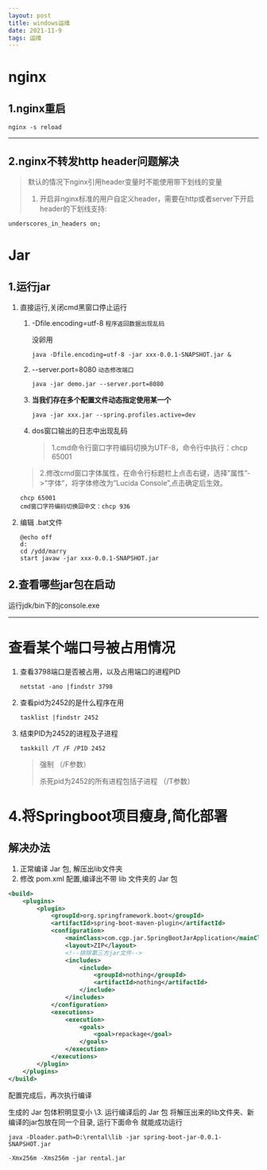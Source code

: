 ```yaml
---
layout: post
title: windows运维
date: 2021-11-9
tags: 运维  
---
```


# nginx

## 1.nginx重启

```shell
nginx -s reload
```

---

## 2.nginx不转发http header问题解决

>默认的情况下nginx引用header变量时不能使用带下划线的变量
>
>1. 开启非nginx标准的用户自定义header，需要在http或者server下开启header的下划线支持:

```
underscores_in_headers on;
```



# Jar

## 1.运行jar

1. 直接运行,关闭cmd黑窗口停止运行

   1. -Dfile.encoding=utf-8  `程序返回数据出现乱码`

      没卵用

      ```shell
      java -Dfile.encoding=utf-8 -jar xxx-0.0.1-SNAPSHOT.jar &
      ```

   2. --server.port=8080 `动态修改端口`

      ```shell
      java -jar demo.jar --server.port=8080
      ```

   3. **当我们存在多个配置文件动态指定使用某一个**

      ```
      java -jar xxx.jar --spring.profiles.active=dev
      ```

   4. dos窗口输出的日志中出现乱码

      >1.cmd命令行窗口字符编码切换为UTF-8，命令行中执行：chcp 65001
   >
      >2.修改cmd窗口字体属性，在命令行标题栏上点击右键，选择”属性”->”字体”，将字体修改为”Lucida Console”,点击确定后生效。
   
      ```shell
   chcp 65001
      cmd窗口字符编码切换回中文：chcp 936
      ```
   
      

   

   

2. 编辑 .bat文件

   ```
   @echo off
   d:
   cd /ydd/marry
   start javaw -jar xxx-0.0.1-SNAPSHOT.jar
   ```


## 2.查看哪些jar包在启动

运行jdk/bin下的jconsole.exe

---



# 查看某个端口号被占用情况

1. 查看3798端口是否被占用，以及占用端口的进程PID

   ```
   netstat -ano |findstr 3798
   ```

2. 查看pid为2452的是什么程序在用

   ```
   tasklist |findstr 2452
   ```

3. 结束PID为2452的进程及子进程

   ```
   taskkill /T /F /PID 2452
   ```

   >强制 （/F参数）
   >
   >杀死pid为2452的所有进程包括子进程 （/T参数）



# 4.将Springboot项目瘦身,简化部署

## 解决办法

1. 正常编译 Jar 包, 解压出lib文件夹
2. 修改 pom.xml 配置,编译出不带 lib 文件夹的 Jar 包

```xml
<build>
    <plugins>
        <plugin>
            <groupId>org.springframework.boot</groupId>
            <artifactId>spring-boot-maven-plugin</artifactId>
            <configuration>
                <mainClass>com.cgp.jar.SpringBootJarApplication</mainClass>
                <layout>ZIP</layout>
                <!--排除第三方jar文件-->
                <includes>
                    <include>
                        <groupId>nothing</groupId>
                        <artifactId>nothing</artifactId>
                    </include>
                </includes>
            </configuration>
            <executions>
                <execution>
                    <goals>
                        <goal>repackage</goal>
                    </goals>
                </execution>
            </executions>
        </plugin>
    </plugins>
</build>

```

配置完成后，再次执行编译

生成的 Jar 包体积明显变小
\3. 运行编译后的 Jar 包
将解压出来的lib文件夹、新编译的jar包放在同一个目录, 运行下面命令 就能成功运行

```shell
java -Dloader.path=D:\rental\lib -jar spring-boot-jar-0.0.1-SNAPSHOT.jar

```

```shell
-Xmx256m -Xms256m -jar rental.jar
```

